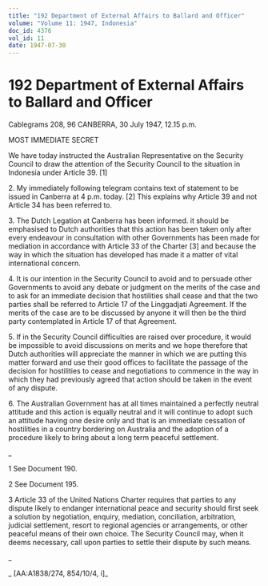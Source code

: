 ```yaml
---
title: "192 Department of External Affairs to Ballard and Officer"
volume: "Volume 11: 1947, Indonesia"
doc_id: 4376
vol_id: 11
date: 1947-07-30
---
```


# 192 Department of External Affairs to Ballard and Officer

Cablegrams 208, 96 CANBERRA, 30 July 1947, 12.15 p.m.

MOST IMMEDIATE SECRET

We have today instructed the Australian Representative on the Security Council to draw the attention of the Security Council to the situation in Indonesia under Article 39. [1]

2\. My immediately following telegram contains text of statement to be issued in Canberra at 4 p.m. today. [2] This explains why Article 39 and not Article 34 has been referred to.

3\. The Dutch Legation at Canberra has been informed. it should be emphasised to Dutch authorities that this action has been taken only after every endeavour in consultation with other Governments has been made for mediation in accordance with Article 33 of the Charter [3] and because the way in which the situation has developed has made it a matter of vital international concern.

4\. It is our intention in the Security Council to avoid and to persuade other Governments to avoid any debate or judgment on the merits of the case and to ask for an immediate decision that hostilities shall cease and that the two parties shall be referred to Article 17 of the Linggadjati Agreement. If the merits of the case are to be discussed by anyone it will then be the third party contemplated in Article 17 of that Agreement.

5\. If in the Security Council difficulties are raised over procedure, it would be impossible to avoid discussions on merits and we hope therefore that Dutch authorities will appreciate the manner in which we are putting this matter forward and use their good offices to facilitate the passage of the decision for hostilities to cease and negotiations to commence in the way in which they had previously agreed that action should be taken in the event of any dispute.

6\. The Australian Government has at all times maintained a perfectly neutral attitude and this action is equally neutral and it will continue to adopt such an attitude having one desire only and that is an immediate cessation of hostilities in a country bordering on Australia and the adoption of a procedure likely to bring about a long term peaceful settlement.

_

1 See Document 190.

2 See Document 195.

3 Article 33 of the United Nations Charter requires that parties to any dispute likely to endanger international peace and security should first seek a solution by negotiation, enquiry, mediation, conciliation, arbitration, judicial settlement, resort to regional agencies or arrangements, or other peaceful means of their own choice. The Security Council may, when it deems necessary, call upon parties to settle their dispute by such means.

_

_ [AA:A1838/274, 854/10/4, i]_
